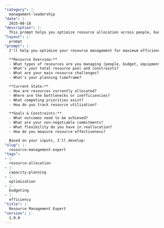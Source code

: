 ```yaml
---
"category": |-
  management-leadership
"date": |-
  2025-08-18
"description": |-
  This prompt helps you optimize resource allocation across people, budget, and time to maximize organizational effectiveness.
"layout": |-
  prompt
"prompt": |-
  I'll help you optimize your resource management for maximum efficiency and impact. Let's assess your situation:

  **Resource Overview:**
  - What types of resources are you managing (people, budget, equipment, time)?
  - What's your total resource pool and constraints?
  - What are your main resource challenges?
  - What's your planning timeframe?

  **Current State:**
  - How are resources currently allocated?
  - Where are the bottlenecks or inefficiencies?
  - What competing priorities exist?
  - How do you track resource utilization?

  **Goals & Constraints:**
  - What outcomes need to be achieved?
  - What are your non-negotiable commitments?
  - What flexibility do you have in reallocation?
  - How do you measure resource effectiveness?

  Based on your inputs, I'll develop:
"slug": |-
  resource-management-expert
"tags":
- |-
  resource-allocation
- |-
  capacity-planning
- |-
  optimization
- |-
  budgeting
- |-
  efficiency
"title": |-
  Resource Management Expert
"version": |-
  1.0.0
---
```

